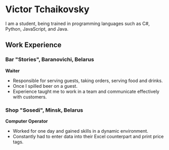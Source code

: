 # Victor Tchaikovsky
I am a student, being trained in programming languages such as C#, Python, JavaScript, and Java.

## Work Experience

### Bar "Stories", Baranovichi, Belarus
**Waiter**
- Responsible for serving guests, taking orders, serving food and drinks.
- Once I spilled beer on a guest.
- Experience taught me to work in a team and communicate effectively with customers.

### Shop "Sosedi", Minsk, Belarus
**Computer Operator**
- Worked for one day and gained skills in a dynamic environment.
- Constantly had to enter data into their Excel counterpart and print price tags.
